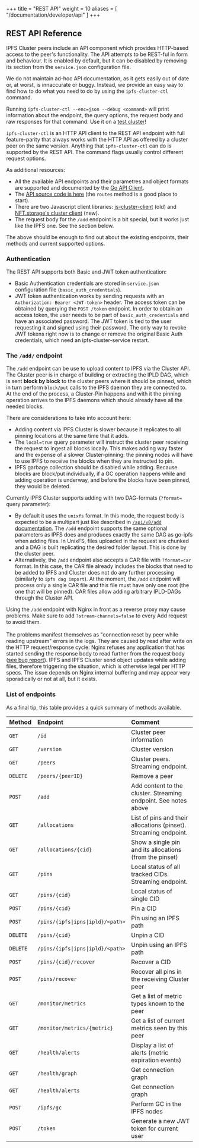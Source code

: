 +++
title = "REST API"
weight = 10
aliases = [
    "/documentation/developer/api"
]
+++

## REST API Reference

IPFS Cluster peers include an API component which provides HTTP-based access to the peer's functionality. The API attempts to be REST-ful in form and behaviour. It is enabled by default, but it can be disabled by removing its section from the `service.json` configuration file.

We do not maintain ad-hoc API documentation, as it gets easily out of date or, at worst, is innaccurate or buggy. Instead, we provide an easy way to find how to do what you need to do by using the `ipfs-cluster-ctl` command.

Running `ipfs-cluster-ctl --enc=json --debug <command>` will print information about the endpoint, the query options, the request body and raw responses for that command. Use it on a [test cluster](/documentation/quickstart/)!

`ipfs-cluster-ctl` is an HTTP API client to the REST API endpoint with full feature-parity that always works with the HTTP API as offered by a cluster peer on the same version. Anything that `ipfs-cluster-ctl` can do is supported by the REST API. The command flags usually control different request options.

As additional resources:

* All the available API endpoints and their parametres and object formats are supported and documented by the [Go API Client](https://pkg.go.dev/github.com/ipfs-cluster/ipfs-cluster/api/rest/client?tab=doc#Client).
* The [API source code is here](https://github.com/ipfs-cluster/ipfs-cluster/blob/master/api/rest/restapi.go) (the `routes` method is a good place to start).
* There are two Javascript client libraries: [js-cluster-client](https://github.com/ipfs-cluster/js-cluster-client) (old) and [NFT.storage's cluster client](https://github.com/nftstorage/ipfs-cluster) (new).
* The request body for the `/add` endpoint is a bit special, but it works just like the IPFS one. See the section below.

The above should be enough to find out about the existing endpoints, their methods and current supported options.

### Authentication

The REST API supports both Basic and JWT token authentication:

* Basic Authentication credentials are stored in `service.json` configuration file (`basic_auth_credentials`).
* JWT token authentication works by sending requests with an `Authorization: Bearer <JWT-token>` header. The access token can be obtained by querying the `POST /token` endpoint. In order to obtain an access token, the user needs to be part of `basic_auth_credentials` and have an associated password. The JWT token is tied to the user requesting it and signed using their password. The only way to revoke JWT tokens right now is to change or remove the original Basic Auth credentials, which need an ipfs-cluster-service restart.

### The `/add/` endpoint

The `/add` endpoint can be use to upload content to IPFS via the Cluster API. The Cluster peer is in charge of building or extracting the IPLD DAG, which is sent **block by block** to the cluster peers where it should be pinned, which in turn perform `block/put` calls to the IPFS daemon they are connected to. At the end of the process, a Cluster-Pin happens and with it the pinning operation arrives to the IPFS daemons which should already have all the needed blocks.

There are considerations to take into account here:

* Adding content via IPFS Cluster is slower because it replicates to all pinning locations at the same time that it adds.
* The `local=true` query parameter will instruct the cluster peer receiving the request to ingest all blocks locally. This makes adding way faster and the expense of a slower Cluster-pinning: the pinning nodes will have to use IPFS to receive the blocks when they are instructed to pin.
* IPFS garbage collection should be disabled while adding. Because blocks are block/put individually, if a GC operation happens while and adding operation is underway, and before the blocks have been pinned, they would be deleted.

Currently IPFS Cluster supports adding with two DAG-formats (`?format=` query parameter):

* By default it uses the `unixfs` format. In this mode, the request body is expected to be a multipart just like described in [`/api/v0/add` documentation](https://docs.ipfs.io/reference/http/api/#api-v0-add). The `/add` endpoint supports the same optional parameters as IPFS does and produces exactly the same DAG as go-ipfs when adding files. In UnixFS, files uploaded in the request are chunked and a DAG is built replicating the desired folder layout. This is done by the cluster peer.
* Alternatively, the `/add` endpoint also accepts a CAR file with `?format=car` format. In this case, the CAR file already includes the blocks that need to be added to IPFS and Cluster does not do any further processing (similarly to `ipfs dag import`). At the moment, the `/add` endpoint will process only a single CAR file and this file must have only one root (the one that will be pinned). CAR files allow adding arbitrary IPLD-DAGs through the Cluster API.

<div class="tipbox warning">Using the <code>/add</code> endpoint with Nginx in front as a reverse proxy may cause problems. Make sure to add <code>?stream-channels=false</code> to every Add request to avoid them.<br /><br />The problems manifest themselves as "connection reset by peer while reading upstream" errors in the logs. They are caused by read after write on the HTTP request/response cycle: Nginx refuses any application that has started sending the response body to read further from the request body (<a href="https://trac.nginx.org/nginx/ticket/1293" target="_blank">see bug report</a>). IPFS and IPFS Cluster send object updates while adding files, therefore triggering the situation, which is otherwise legal per HTTP specs. The issue depends on Nginx internal buffering and may appear very sporadically or not at all, but it exists.</div>

### List of endpoints

As a final tip, this table provides a quick summary of methods available.

|Method      |Endpoint              |Comment                          |
|:-----------|:---------------------|:--------------------------------|
|`GET`       |`/id`                 |Cluster peer information         |
|`GET`       |`/version`            |Cluster version|
|`GET`       |`/peers`              |Cluster peers. Streaming endpoint.|
|`DELETE`    |`/peers/{peerID}`     |Remove a peer|
|`POST`      |`/add`                |Add content to the cluster. Streaming endpoint. See notes above |
|`GET`       |`/allocations`        |List of pins and their allocations (pinset). Streaming endpoint. |
|`GET`       |`/allocations/{cid}`  |Show a single pin and its allocations (from the pinset)|
|`GET`       |`/pins`               |Local status of all tracked CIDs. Streaming endpoint. |
|`GET`       |`/pins/{cid}`         |Local status of single CID|
|`POST`      |`/pins/{cid}`         |Pin a CID|
|`POST`      |`/pins/{ipfs\|ipns\|ipld}/<path>`|Pin using an IPFS path|
|`DELETE`    |`/pins/{cid}`         |Unpin a CID|
|`DELETE`    |`/pins/{ipfs\|ipns\|ipld}/<path>`|Unpin using an IPFS path|
|`POST`      |`/pins/{cid}/recover` |Recover a CID|
|`POST`      |`/pins/recover`       |Recover all pins in the receiving Cluster peer|
|`GET`       |`/monitor/metrics`    |Get a list of metric types known to the peer |
|`GET`       |`/monitor/metrics/{metric}`    |Get a list of current metrics seen by this peer |
|`GET`       |`/health/alerts`       |Display a list of alerts (metric expiration events) |
|`GET`       |`/health/graph`        |Get connection graph |
|`GET`       |`/health/alerts`       |Get connection graph |
|`POST`      |`/ipfs/gc`             |Perform GC in the IPFS nodes |
|`POST`      |`/token`               |Generate a new JWT token for current user |
